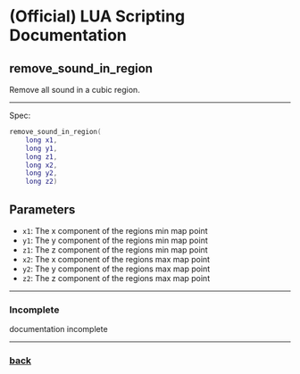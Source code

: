 
# (Official) LUA Scripting Documentation

## remove_sound_in_region

Remove all sound in a cubic region.

___

Spec:

```lua
remove_sound_in_region(
	long x1,
	long y1,
	long z1,
	long x2,
	long y2,
	long z2)
```

## Parameters

- `x1`: The x component of the regions min map point
- `y1`: The y component of the regions min map point
- `z1`: The z component of the regions min map point
- `x2`: The x component of the regions max map point
- `y2`: The y component of the regions max map point
- `z2`: The z component of the regions max map point

___

### Incomplete

documentation incomplete

___

### [back](../sound)
